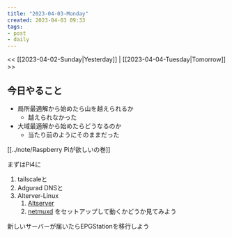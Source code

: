 ```yaml
---
title: "2023-04-03-Monday"
created: 2023-04-03 09:33
tags:
- post
- daily
---
```


<< [[2023-04-02-Sunday|Yesterday]] | [[2023-04-04-Tuesday|Tomorrow]] >>

## 今日やること

- 局所最適解から始めたら山を越えられるか
	- 越えられなかった
- 大域最適解から始めたらどうなるのか
	- 当たり前のようにそのままだった

[[../note/Raspberry Piが欲しいの巻]]

まずはPi4に
1. tailscaleと
2. Adgurad DNSと
3. Alterver-Linux
	1. [Altserver](https://github.com/powenn/AltServer-Linux-ShellScript)
	2. [netmuxd](https://github.com/jkcoxson/netmuxd)
をセットアップして動くかどうか見てみよう

新しいサーバーが届いたらEPGStationを移行しよう